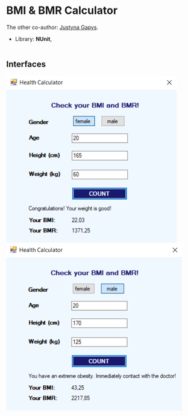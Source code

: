 # BMI & BMR Calculator
The other co-author: [Justyna Gapys](https://github.com/justynagapys).<br />
- Library: **NUnit**,<br/><br/>

## Interfaces
![Interface](https://github.com/KarolinaLewinska/HealthCalculator/blob/master/ReadmeIMG/interface.PNG)
![Interface2](https://github.com/KarolinaLewinska/HealthCalculator/blob/master/ReadmeIMG/interface2.PNG)
